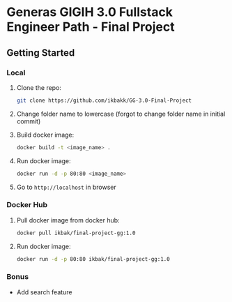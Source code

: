 # Generas GIGIH 3.0 Fullstack Engineer Path - Final Project

## Getting Started

### Local

1. Clone the repo:
   ```sh
   git clone https://github.com/ikbakk/GG-3.0-Final-Project
   ```

2. Change folder name to lowercase (forgot to change folder name in initial commit)

3. Build docker image:
   ```sh
   docker build -t <image_name> .
   ```

4. Run docker image:
   ```sh
   docker run -d -p 80:80 <image_name>
   ```

5. Go to `http://localhost` in browser

### Docker Hub

1. Pull docker image from docker hub:
   ```sh
   docker pull ikbak/final-project-gg:1.0
   ```
2. Run docker image:
   ```sh
   docker run -d -p 80:80 ikbak/final-project-gg:1.0
   ```

### Bonus

- Add search feature
